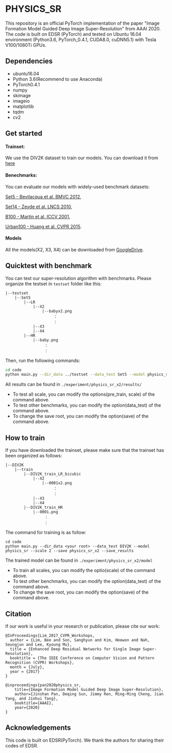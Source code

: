 # PHYSICS_SR

This repository is an official PyTorch implementation of the paper "Image Formation Model Guided Deep Image Super-Resolution" from AAAI 2020.  
The code is built on EDSR (PyTorch) and tested on Ubuntu 16.04 environment (Python3.6, PyTorch_0.4.1, CUDA8.0, cuDNN5.1) with Tesla V100/1080Ti GPUs.


## Dependencies
* ubuntu16.04
* Python 3.6(Recommend to use Anaconda)
* PyTorch0.4.1
* numpy
* skimage
* imageio
* matplotlib
* tqdm
* cv2 

## Get started

#### Trainset:
We use the DIV2K dataset to train our models. You can download it from [here](https://data.vision.ee.ethz.ch/cvl/DIV2K/)

#### Benechmarks:
You can evaluate our models with widely-used benchmark datasets:

[Set5 - Bevilacqua et al. BMVC 2012](http://people.rennes.inria.fr/Aline.Roumy/results/SR_BMVC12.html),

[Set14 - Zeyde et al. LNCS 2010](https://sites.google.com/site/romanzeyde/research-interests),

[B100 - Martin et al. ICCV 2001](https://www2.eecs.berkeley.edu/Research/Projects/CS/vision/bsds/),

[Urban100 - Huang et al. CVPR 2015](https://sites.google.com/site/jbhuang0604/publications/struct_sr).

#### Models
All the models(X2, X3, X4) can be downloaded from [GoogleDrive](https://drive.google.com/open?id=1ns0zFBZgOCFxafBALRq7_wO-jrUZqNfH).

## Quicktest with benchmark
You can test our super-resolution algorithm with benchmarks. Please organize the testset in  ``testset`` folder like this:  
```
|--testset  
    |--Set5  
        |--LR
            |--X2
                |--babyx2.png  
                     ：   
                     ： 
            |--X3
            |--X4
        |--HR
            |--baby.png  
                 ：   
                 ： 
```
    
Then, run the following commands:
```bash
cd code
python main.py --dir_data ../testset --data_test Set5 --model physics_sr --pre_train ../models/X2/model_best.pt --scale 2 --save physics_sr_x2 --save_results --test_only
```
All results can be found in ``./experiment/physics_sr_x2/results/``
  * To test all scale, you can modify the options(pre_train, scale) of the command above.  
  * To test other benchmarks, you can modify the option(data_test) of the command above.   
  * To change the save root, you can modify the option(save) of the command above.  
  

## How to train
If you have downloaded the trainset, please make sure that the trainset has been organized as follows:
```
|--DIV2K
    |--train  
        |--DIV2K_train_LR_bicubic
            |--X2
                |--0001x2.png  
                     ：   
                     ： 
            |--X3
            |--X4
        |--DIV2K_train_HR
            |--0001.png  
                 ：   
                 ： 
```
The command for training is as follow:
```
cd code
python main.py --dir_data <your root> --data_test DIV2K --model physics_sr --scale 2 --save physics_sr_x2 --save_results
```
The trained model can be found in ``./experiment/physics_sr_x2/model``
  * To train all scales, you can modify the optio(scale) of the command above.  
  * To test other benchmarks, you can modify the option(data_test) of the command above.   
  * To change the save root, you can modify the option(save) of the command above.  


## Citation
If our work is useful in your research or publication, please cite our work:
```
@InProceedings{Lim_2017_CVPR_Workshops,
  author = {Lim, Bee and Son, Sanghyun and Kim, Heewon and Nah, Seungjun and Lee, Kyoung Mu},
  title = {Enhanced Deep Residual Networks for Single Image Super-Resolution},
  booktitle = {The IEEE Conference on Computer Vision and Pattern Recognition (CVPR) Workshops},
  month = {July},
  year = {2017}
}

@inproceedings{pan2020physics_sr,
    title={Image Formation Model Guided Deep Image Super-Resolution},
    author={Jinshan Pan, Deqing Sun, Jimmy Ren, Ming-Ming Cheng, Jian Yang, and Jinhui Tang},
    booktitle={AAAI},
    year={2020}
}
```

## Acknowledgements
This code is built on EDSR(PyTorch). We thank the authors for sharing their codes of EDSR.